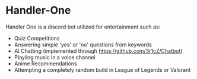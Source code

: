 # Handler-One

Handler One is a discord bot utilized for entertainment such as:
* Quiz Competitions
* Answering simple 'yes' or 'no' questions from keywords
* AI Chatting (implemented through https://github.com/3r1cZ/Chatbot)
* Playiing music in a voice channel
* Anime Recommendations
* Attempting a completely random build in League of Legends or Valorant
